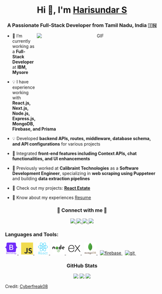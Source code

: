 <h1 align="center">Hi 👋, I'm <a href="https://Cyberfreak08.github.io/Me.io/" target="blank">Harisundar S</a></h1>
<h3 align="center">A Passionate Full-Stack Developer from Tamil Nadu, India 🇮🇳</h3>

<a target="_blank" align="center">
  <img align="right" top="500" height="300" width="400" alt="GIF" src="https://media.giphy.com/media/SWoSkN6DxTszqIKEqv/giphy.gif">
</a>

- 🔬 I’m currently working as a **Full-Stack Developer** at **IBM, Mysore**

- 💡 I have experience working with **React.js, Next.js, Node.js, Express.js, MongoDB, Firebase, and Prisma**

- 💡 Developed **backend APIs, routes, middleware, database schema, and API configurations** for various projects

- 🔨 Integrated **front-end features including Context APIs, chat functionalities, and UI enhancements**

- 🔬 Previously worked at **Calibraint Technologies** as a **Software Development Engineer**, specializing in **web scraping using Puppeteer** and building **data extraction pipelines**

- 📝 Check out my projects: **[React Estate](https://github.com/Cyberfreak08/react-estate-ui)**

- 📝 Know about my experiences <a href="https://drive.google.com/file/d/1wDkt1NzAb0PSD4PCSx8DlI8237GcYQ5f/view?usp=sharing" target="blank">Resume</a>

<h3 align="center"> 👥 Connect with me 🤝</h3>
<p align="center">
 <div align="center"  class="icons-social">
        <a target="_blank" href="https://www.linkedin.com/in/harisundar-sivakumar-50b12a23a/">
            <img src="https://img.icons8.com/doodle/40/000000/linkedin--v2.png">
        </a>
        <a target="_blank" href="https://github.com/Cyberfreak08">
            <img src="https://img.icons8.com/doodle/40/000000/github--v1.png">
        </a>
        <a target="_blank" href="https://stackoverflow.com/users/20377007/harisundar-s?tab=profile">
            <img src="https://img.icons8.com/external-tal-revivo-color-tal-revivo/40/000000/external-stack-overflow-is-a-question-and-answer-site-for-professional-logo-color-tal-revivo.png">
        </a>
        <a target="_blank" href="https://www.instagram.com/born_._.hyper_._/">
            <img src="https://img.icons8.com/doodle/40/000000/instagram-new--v2.png">
        </a>
    </div>
</p>

<h3 align="left">Languages and Tools:</h3>
<p align="left"> 
  <a href="https://getbootstrap.com" target="_blank"> <img src="https://raw.githubusercontent.com/devicons/devicon/master/icons/bootstrap/bootstrap-plain-wordmark.svg" alt="bootstrap" width="40" height="40"/> </a>&nbsp; 
  <a href="https://developer.mozilla.org/en-US/docs/Web/JavaScript" target="_blank"> <img src="https://raw.githubusercontent.com/devicons/devicon/master/icons/javascript/javascript-original.svg" alt="javascript" width="40" height="40"/> </a>&nbsp;
  <a href="https://reactjs.org/" target="_blank"> <img src="https://raw.githubusercontent.com/devicons/devicon/master/icons/react/react-original-wordmark.svg" alt="react" width="40" height="40"/> </a>&nbsp;
  <a href="https://nodejs.org/" target="_blank"> <img src="https://raw.githubusercontent.com/devicons/devicon/master/icons/nodejs/nodejs-original-wordmark.svg" alt="nodejs" width="40" height="40"/> </a>&nbsp;
  <a href="https://expressjs.com/" target="_blank"> <img src="https://raw.githubusercontent.com/devicons/devicon/master/icons/express/express-original.svg" alt="express" width="40" height="40"/> </a>&nbsp;
  <a href="https://www.mongodb.com/" target="_blank"> <img src="https://raw.githubusercontent.com/devicons/devicon/master/icons/mongodb/mongodb-original-wordmark.svg" alt="mongodb" width="40" height="40"/> </a>&nbsp;
  <a href="https://firebase.google.com/" target="_blank"> <img src="https://www.vectorlogo.zone/logos/firebase/firebase-icon.svg" alt="firebase" width="40" height="40"/> </a>&nbsp;
  <a href="https://git-scm.com/" target="_blank"> <img src="https://www.vectorlogo.zone/logos/git-scm/git-scm-icon.svg" alt="git" width="40" height="40"/> </a>&nbsp;
</p>

<h3 align="center">GitHub Stats</h3>
<div align="center">
  <img style="height: auto; width: 40%;" src="https://github-readme-stats.vercel.app/api?username=Cyberfreak08&theme=tokyonight&hide_border=false&include_all_commits=false&count_private=false" />
  <img style="height: auto; width: 40%;" src="https://github-readme-streak-stats.herokuapp.com/?user=Cyberfreak08&theme=dark&hide_border=false" />
  <img style="height: auto; width: 40%;" src="https://github-readme-stats.vercel.app/api/top-langs/?username=Cyberfreak08&theme=dark&hide_border=false&include_all_commits=false&count_private=false&layout=compact" />
</div>

Credit: [Cyberfreak08](https://github.com/Cyberfreak08)
